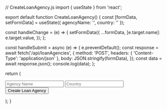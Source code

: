 // CreateLoanAgency.js
import { useState } from 'react';

export default function CreateLoanAgency() {
  const [formData, setFormData] = useState({
    agencyName: '',
    country: ''
  });

  const handleChange = (e) => {
    setFormData({
      ...formData,
      [e.target.name]: e.target.value,
    });
  };

  const handleSubmit = async (e) => {
    e.preventDefault();
    const response = await fetch('/api/loanAgencies', {
      method: 'POST',
      headers: { 'Content-Type': 'application/json' },
      body: JSON.stringify(formData),
    });
    const data = await response.json();
    console.log(data);
  };

  return (
    <form onSubmit={handleSubmit}>
      <input type="text" name="agencyName" onChange={handleChange} placeholder="Agency Name" />
      <input type="text" name="country" onChange={handleChange} placeholder="Country" />
      <button type="submit">Create Loan Agency</button>
    </form>
  );
}